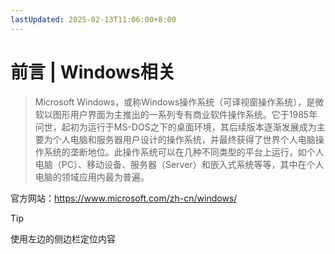 ```yaml
---
lastUpdated: 2025-02-13T11:06:00+8:00
---
```


# 前言 | Windows相关

> Microsoft Windows，或称Windows操作系统（可译视窗操作系统），是微软以图形用户界面为主推出的一系列专有商业软件操作系统。它于1985年问世，起初为运行于MS-DOS之下的桌面环境，其后续版本逐渐发展成为主要为个人电脑和服务器用户设计的操作系统，并最终获得了世界个人电脑操作系统的垄断地位。此操作系统可以在几种不同类型的平台上运行，如个人电脑（PC）、移动设备、服务器（Server）和嵌入式系统等等，其中在个人电脑的领域应用内最为普遍。

官方网站：<https://www.microsoft.com/zh-cn/windows/>

> [!TIP]
> 使用左边的侧边栏定位内容
